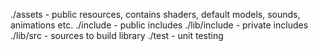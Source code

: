 ./assets - public resources, contains shaders, default models, sounds, animations etc.
./include - public includes
./lib/include - private includes
./lib/src - sources to build library
./test - unit testing
